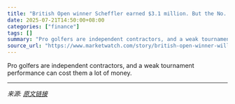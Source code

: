 ```yaml
---
title: "British Open winner Scheffler earned $3.1 million. But the No. 35 finisher only got $94,000."
date: 2025-07-21T14:50:00+08:00
categories: ["finance"]
tags: []
summary: "Pro golfers are independent contractors, and a weak tournament performance can cost them a lot of money."
source_url: "https://www.marketwatch.com/story/british-open-winner-will-get-more-than-3-million-but-the-story-for-lower-finishers-is-not-so-bright-8219ef0c?mod=mw_rss_topstories"
---
```


Pro golfers are independent contractors, and a weak tournament performance can cost them a lot of money.

---

*来源: [原文链接](https://www.marketwatch.com/story/british-open-winner-will-get-more-than-3-million-but-the-story-for-lower-finishers-is-not-so-bright-8219ef0c?mod=mw_rss_topstories)*
